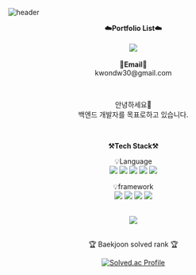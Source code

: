 ![header](https://capsule-render.vercel.app/api?type=waving&color=0:0ff,100:a82da8&height=220&section=header&text=DongWouk%20Github&fontSize=60&fontColor=fff&fontAlign=50&fontAlignY=40)

<p align="center">
	<Strong>☁️Portfolio List☁️</Strong><br><br>
	<a href="https://hits.seeyoufarm.com">
	<img src="https://hits.seeyoufarm.com/api/count/incr/badge.svg?url=https%3A%2F%2Fgithub.com%2FPgmJun%2Fhit-counter&count_bg=%2379C83D&title_bg=%23555555&icon=&icon_color=%23E7E7E7&title=hits&edge_flat=false"/>
	</a>
	<br><br>
	<Strong>📧Email📧</Strong><br>kwondw30@gmail.com<br>
 </p>

<br>

<p align="center">
	안녕하세요👐<br>백엔드 개발자를 목표로하고 있습니다.
</p>

<br>

<p align="center">
	<Strong>⚒️Tech Stack⚒️</Strong><br>
</p>

<p align="center" display="inline-block">
	💡Language <br>
	<img src="https://img.shields.io/badge/Java-007396?style=flat&logo=Conda-Forge&logoColor=white" />
	<img src="https://img.shields.io/badge/HTML5-E34F26?style=flat&logo=HTML5&logoColor=white" />
	<img src="https://img.shields.io/badge/CSS3-1572B6?style=flat&logo=CSS3&logoColor=white" />
	<img src="https://img.shields.io/badge/JavaScript-F7DF1E?style=flat&logo=JavaScript&logoColor=white" />
	<img src="https://img.shields.io/badge/jQuery-0769AD?style=flat&logo=jQuery&logoColor=white" />
	<br>
	
	
</p>
<p align="center" display="inline-block">
	💡framework <br>
	<img src="https://img.shields.io/badge/Spring-6DB33F?style=flat&logo=Spring&logoColor=white" />
	<img src="https://img.shields.io/badge/Oracle%20SQL-F80000?style=flat&logo=Oracle&logoColor=white" />
	<img src="https://img.shields.io/badge/MySQL-4479A1?style=flat&logo=MySQL&logoColor=white" />
	<img src="https://img.shields.io/badge/MariaDB-003545?style=flat&logo=MariaDB&logoColor=white" />
</p>

<br>
<div align=center>
	<img src="https://github-readme-stats.vercel.app/api?username=dongwouk&show_icons=true"><br><br>
	
<p>🏆 Baekjoon solved rank 🏆</p>
  
[![Solved.ac Profile](http://mazassumnida.wtf/api/v2/generate_badge?boj=kwondw30)](https://solved.ac/kwondw30/)

	
</div>



